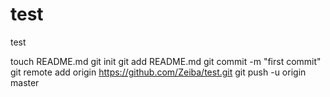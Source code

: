 test
====

test

touch README.md
git init
git add README.md
git commit -m "first commit"
git remote add origin https://github.com/Zeiba/test.git
git push -u origin master

